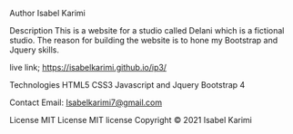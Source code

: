 
Author 
Isabel Karimi

Description 
This is a website for a studio called Delani which is a fictional studio. The reason for building the website is to hone my Bootstrap and Jquery skills.

live link;
https://isabelkarimi.github.io/ip3/

Technologies 
HTML5 CSS3 Javascript and Jquery Bootstrap 4

Contact Email: Isabelkarimi7@gmail.com

License MIT License MIT license Copyright © 2021 Isabel Karimi
